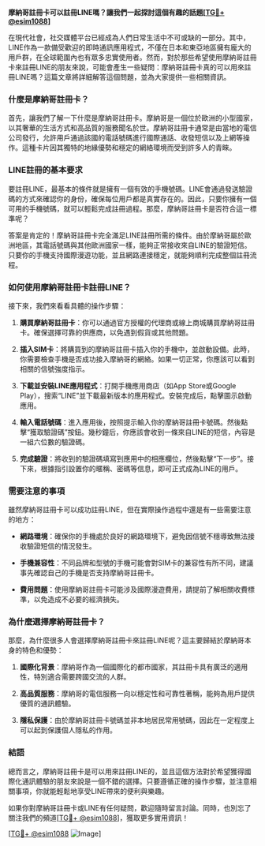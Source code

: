 **摩納哥註冊卡可以註冊LINE嗎？讓我們一起探討這個有趣的話題[[TG💪+ @esim1088](https://t.me/s/esim1088)]**

在現代社會，社交媒體平台已經成為人們日常生活中不可或缺的一部分。其中，LINE作為一款備受歡迎的即時通訊應用程式，不僅在日本和東亞地區擁有龐大的用戶群，在全球範圍內也有眾多忠實使用者。然而，對於那些希望使用摩納哥註冊卡來註冊LINE的朋友來說，可能會產生一些疑問：摩納哥註冊卡真的可以用來註冊LINE嗎？這篇文章將詳細解答這個問題，並為大家提供一些相關資訊。

### 什麼是摩納哥註冊卡？

首先，讓我們了解一下什麼是摩納哥註冊卡。摩納哥是一個位於歐洲的小型國家，以其奢華的生活方式和高品質的服務聞名於世。摩納哥註冊卡通常是由當地的電信公司發行，允許用戶通過該國的電話號碼進行國際通話、收發短信以及上網等操作。這種卡片因其獨特的地緣優勢和穩定的網絡環境而受到許多人的青睞。

### LINE註冊的基本要求

要註冊LINE，最基本的條件就是擁有一個有效的手機號碼。LINE會通過發送驗證碼的方式來確認你的身份，確保每位用戶都是真實存在的。因此，只要你擁有一個可用的手機號碼，就可以輕鬆完成註冊過程。那麼，摩納哥註冊卡是否符合這一標準呢？

答案是肯定的！摩納哥註冊卡完全滿足LINE註冊所需的條件。由於摩納哥屬於歐洲地區，其電話號碼與其他歐洲國家一樣，能夠正常接收來自LINE的驗證短信。只要你的手機支持國際漫遊功能，並且網路連接穩定，就能夠順利完成整個註冊流程。

### 如何使用摩納哥註冊卡註冊LINE？

接下來，我們來看看具體的操作步驟：

1. **購買摩納哥註冊卡**：你可以通過官方授權的代理商或線上商城購買摩納哥註冊卡。確保選擇可靠的供應商，以免遇到假貨或其他問題。
   
2. **插入SIM卡**：將購買到的摩納哥註冊卡插入你的手機中，並啟動設備。此時，你需要檢查手機是否成功接入摩納哥的網絡。如果一切正常，你應該可以看到相關的信號強度指示。

3. **下載並安裝LINE應用程式**：打開手機應用商店（如App Store或Google Play），搜索“LINE”並下載最新版本的應用程式。安裝完成后，點擊圖示啟動應用。

4. **輸入電話號碼**：進入應用後，按照提示輸入你的摩納哥註冊卡號碼。然後點擊“獲取驗證碼”按鈕。幾秒鐘后，你應該會收到一條來自LINE的短信，內容是一組六位數的驗證碼。

5. **完成驗證**：將收到的驗證碼填寫到應用中的相應欄位，然後點擊“下一步”。接下來，根據指引設置你的暱稱、密碼等信息，即可正式成為LINE的用戶。

### 需要注意的事項

雖然摩納哥註冊卡可以成功註冊LINE，但在實際操作過程中還是有一些需要注意的地方：

- **網路環境**：確保你的手機處於良好的網路環境下，避免因信號不穩導致無法接收驗證短信的情況發生。
  
- **手機兼容性**：不同品牌和型號的手機可能會對SIM卡的兼容性有所不同，建議事先確認自己的手機是否支持摩納哥註冊卡。

- **費用問題**：使用摩納哥註冊卡可能涉及國際漫遊費用，請提前了解相關收費標準，以免造成不必要的經濟損失。

### 為什麼選擇摩納哥註冊卡？

那麼，為什麼很多人會選擇摩納哥註冊卡來註冊LINE呢？這主要歸結於摩納哥本身的特色和優勢：

1. **國際化背景**：摩納哥作為一個國際化的都市國家，其註冊卡具有廣泛的適用性，特別適合需要跨國交流的人群。

2. **高品質服務**：摩納哥的電信服務一向以穩定性和可靠性著稱，能夠為用戶提供優質的通訊體驗。

3. **隱私保護**：由於摩納哥註冊卡號碼並非本地居民常用號碼，因此在一定程度上可以起到保護個人隱私的作用。

### 結語

總而言之，摩納哥註冊卡是可以用來註冊LINE的，並且這個方法對於希望獲得國際化通訊體驗的朋友來說是一個不錯的選擇。只要遵循正確的操作步驟，並注意相關事項，你就能輕鬆地享受LINE帶來的便利與樂趣。

如果你對摩納哥註冊卡或LINE有任何疑問，歡迎隨時留言討論。同時，也別忘了關注我們的頻道[[TG💪+ @esim1088](https://t.me/s/esim1088)]，獲取更多實用資訊！

[[TG💪+ @esim1088](https://t.me/s/esim1088) ![Image](https://i.postimg.cc/4NQfJmqS/Snipaste-2025-05-13-00-14-12.png)]